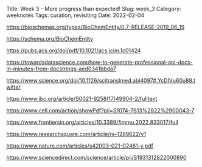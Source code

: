 Title: Week 3 - More progress than expected!
Slug: week_3
Category: weeknotes
Tags: curation, revisiting
Date: 2022-02-04

https://bioschemas.org/types/BioChemEntity/0.7-RELEASE-2019_06_19

https://schema.org/BioChemEntity

https://pubs.acs.org/doi/pdf/10.1021/acs.jcim.1c01424

https://towardsdatascience.com/how-to-generate-professional-api-docs-in-minutes-from-docstrings-aed0341bbda7

https://www.science.org/doi/10.1126/scitranslmed.abl4097#.YcDlVu60u88.twitter



https://www.jbc.org/article/S0021-9258(17)49904-2/fulltext


https://www.cell.com/action/showPdf?pii=S1074-7613%2822%2900043-7

https://www.frontiersin.org/articles/10.3389/fimmu.2022.833017/full

https://www.researchsquare.com/article/rs-1289622/v1

https://www.nature.com/articles/s42003-021-02461-y.pdf

https://www.sciencedirect.com/science/article/pii/S1931312822000890